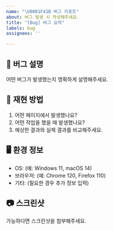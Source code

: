 ```yaml
---
name: "\U0001F41B 버그 리포트"
about: 버그 발생 시 작성해주세요.
title: "[Bug] 버그 요약"
labels: bug
assignees: ''

---
```


## 🐛 버그 설명
어떤 버그가 발생했는지 명확하게 설명해주세요.

## 📌 재현 방법
1. 어떤 페이지에서 발생했나요?
2. 어떤 작업을 했을 때 발생했나요?
3. 예상한 결과와 실제 결과를 비교해주세요.

## 🖥 환경 정보
- OS: (예: Windows 11, macOS 14)
- 브라우저: (예: Chrome 120, Firefox 110)
- 기타: (필요한 경우 추가 정보 입력)

## 📷 스크린샷
가능하다면 스크린샷을 첨부해주세요.
